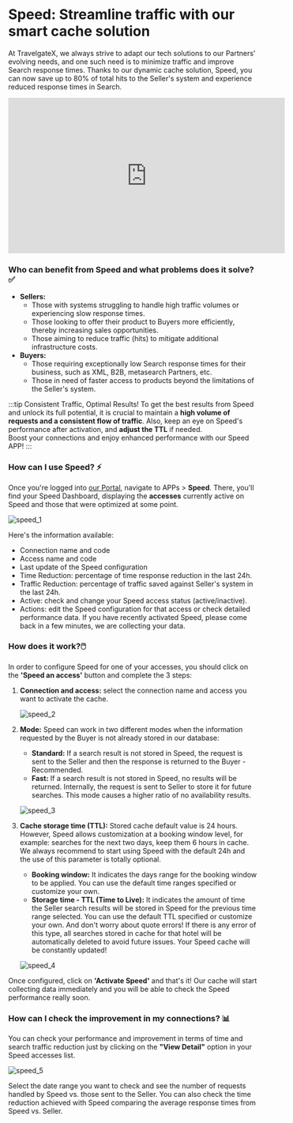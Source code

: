 ﻿---
sidebar_position: 1
---

# Speed: Streamline traffic with our smart cache solution


At TravelgateX, we always strive to adapt our tech solutions to our Partners’ evolving needs, and one such need is to minimize traffic and improve Search response times. Thanks to our dynamic cache solution, Speed, you can now save up to 80% of total hits to the Seller's system and experience reduced response times in Search.

<iframe width="560" height="315" src="https://www.youtube.com/embed/uZO0Wm74wMA?si=gWCRLuObK1RjvLJ0" title="YouTube video player" frameborder="0" allow="accelerometer; autoplay; clipboard-write; encrypted-media; gyroscope; picture-in-picture; web-share" referrerpolicy="strict-origin-when-cross-origin" allowfullscreen></iframe>

### Who can benefit from Speed and what problems does it solve?✅
- **Sellers:**
	- Those with systems struggling to handle high traffic volumes or experiencing slow response times.
	- Those looking to offer their product to Buyers more efficiently, thereby increasing sales opportunities.
	- Those aiming to reduce traffic (hits) to mitigate additional infrastructure costs.
- **Buyers:** 
	- Those requiring exceptionally low Search response times for their business, such as XML, B2B, metasearch Partners, etc.
	- Those in need of faster access to products beyond the limitations of the Seller's system.  

:::tip Consistent Traffic, Optimal Results!
To get the best results from Speed and unlock its full potential, it is crucial to maintain a **high volume of requests and a consistent flow of traffic**. Also, keep an eye on Speed's performance after activation, and **adjust the TTL** if needed.  
Boost your connections and enjoy enhanced performance with our Speed APP!
:::


### How can I use Speed? ⚡
Once you're logged into [our Portal](https://www.travelgate.com/), navigate to APPs > **Speed**. There, you'll find your Speed Dashboard, displaying the **accesses** currently active on Speed and those that were optimized at some point. 

![speed_1](https://storage.travelgate.com/kbase/speed_1.jpg)


Here's the information available: 

- Connection name and code
- Access name and code
- Last update of the Speed configuration
- Time Reduction: percentage of time response reduction in the last 24h.
- Traffic Reduction: percentage of traffic saved against Seller's system in the last 24h.
- Active: check and change your Speed access status (active/inactive).
- Actions: edit the Speed configuration for that access or check detailed performance data. If you have recently activated Speed, please come back in a few minutes, we are collecting your data.

### How does it work?🖱️
In order to configure Speed for one of your accesses, you should click on the **'Speed an access'** button and complete the 3 steps:

1. **Connection and access:** select the connection name and access you want to activate the cache.

	![speed_2](https://storage.travelgate.com/kbase/speed_2.jpg)


2. **Mode:** Speed can work in two different modes when the information requested by the Buyer is not already stored in our database:
	- **Standard:** If a search result is not stored in Speed, the request is sent to the Seller and then the response is returned to the Buyer - Recommended.
	- **Fast:** If a search result is not stored in Speed, no results will be returned. Internally, the request is sent to Seller to store it for future searches. This mode causes a higher ratio of no availability results.

	![speed_3](https://storage.travelgate.com/kbase/speed_3.jpg)

3. **Cache storage time (TTL):** Stored cache default value is 24 hours. However, Speed allows customization at a booking window level, for example: searches for the next two days, keep them 6 hours in cache. We always recommend to start using Speed with the default 24h and the use of this parameter is totally optional. 
	- **Booking window:** It indicates the days range for the booking window to be applied. You can use the default time ranges specified or customize your own.
	- **Storage time - TTL (Time to Live):** It indicates the amount of time the Seller search results will be stored in Speed for the previous time range selected. You can use the default TTL specified or customize your own. And don't worry about quote errors! If there is any error of this type, all searches stored in cache for that hotel will be automatically deleted to avoid future issues. Your Speed cache will be constantly updated!

	![speed_4](https://storage.travelgate.com/kbase/speed_4.jpg)

Once configured, click on **'Activate Speed'** and that's it! Our cache will start collecting data immediately and you will be able to check the Speed performance really soon.


### How can I check the improvement in my connections? 📊
You can check your performance and improvement in terms of time and search traffic reduction just by clicking on the **"View Detail"** option in your Speed accesses list.

![speed_5](https://storage.travelgate.com/kbase/speed_5.jpg)

Select the date range you want to check and see the number of requests handled by Speed vs. those sent to the Seller. You can also check the time reduction achieved with Speed comparing the average response times from Speed vs. Seller.